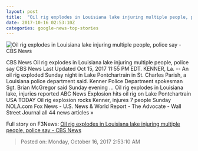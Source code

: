 ```yaml
---
layout: post
title:  "Oil rig explodes in Louisiana lake injuring multiple people, police say - CBS News"
date: 2017-10-16 02:53:10Z
categories: google-news-top-stories
---
```


![Oil rig explodes in Louisiana lake injuring multiple people, police say - CBS News](https://cbsnews1.cbsistatic.com/hub/i/2017/10/16/cf63e263-057c-4691-b760-56fea80bed44/171015-roger-fernandez-louisiana-oil-rig-explosion.jpg)

CBS News Oil rig explodes in Louisiana lake injuring multiple people, police say CBS News Last Updated Oct 15, 2017 11:55 PM EDT. KENNER, La. -- An oil rig exploded Sunday night in Lake Pontchartrain in St. Charles Parish, a Louisiana police department said. Kenner Police Department spokesman Sgt. Brian McGregor said Sunday evening ... Oil rig explodes in Louisiana lake, injuries reported ABC News Explosion hits oil rig on Lake Pontchartrain USA TODAY Oil rig explosion rocks Kenner, injures 7 people Sunday NOLA.com Fox News - U.S. News & World Report - The Advocate - Wall Street Journal all 44 news articles »


Full story on F3News: [Oil rig explodes in Louisiana lake injuring multiple people, police say - CBS News](http://www.f3nws.com/n/cGhbHC)

> Posted on: Monday, October 16, 2017 2:53:10 AM

